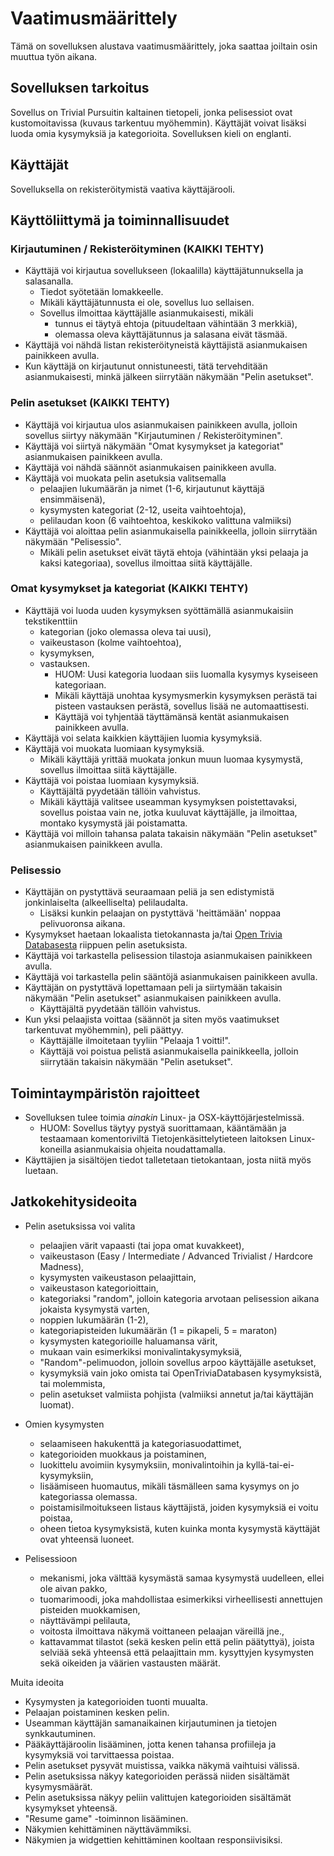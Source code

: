 # Vaatimusmäärittely

Tämä on sovelluksen alustava vaatimusmäärittely, joka saattaa joiltain osin muuttua työn aikana.

## Sovelluksen tarkoitus

Sovellus on Trivial Pursuitin kaltainen tietopeli, jonka pelisessiot ovat kustomoitavissa (kuvaus tarkentuu myöhemmin). Käyttäjät voivat lisäksi luoda omia kysymyksiä ja kategorioita. Sovelluksen kieli on englanti.

## Käyttäjät

Sovelluksella on rekisteröitymistä vaativa käyttäjärooli.

## Käyttöliittymä ja toiminnallisuudet

### Kirjautuminen / Rekisteröityminen (KAIKKI TEHTY)

  - Käyttäjä voi kirjautua sovellukseen (lokaalilla) käyttäjätunnuksella ja salasanalla.
    - Tiedot syötetään lomakkeelle.
    - Mikäli käyttäjätunnusta ei ole, sovellus luo sellaisen.
    - Sovellus ilmoittaa käyttäjälle asianmukaisesti, mikäli
      - tunnus ei täytyä ehtoja (pituudeltaan vähintään 3 merkkiä),
      - olemassa oleva käyttäjätunnus ja salasana eivät täsmää. 
  - Käyttäjä voi nähdä listan rekisteröityneistä käyttäjistä asianmukaisen painikkeen avulla.
  - Kun käyttäjä on kirjautunut onnistuneesti, tätä tervehditään asianmukaisesti, minkä jälkeen siirrytään näkymään "Pelin asetukset".
  
### Pelin asetukset (KAIKKI TEHTY)

  - Käyttäjä voi kirjautua ulos asianmukaisen painikkeen avulla, jolloin sovellus siirtyy näkymään "Kirjautuminen / Rekisteröityminen".
  - Käyttäjä voi siirtyä näkymään "Omat kysymykset ja kategoriat" asianmukaisen painikkeen avulla.
  - Käyttäjä voi nähdä säännöt asianmukaisen painikkeen avulla.
  - Käyttäjä voi muokata pelin asetuksia valitsemalla
    - pelaajien lukumäärän ja nimet (1-6, kirjautunut käyttäjä ensimmäisenä),
    - kysymysten kategoriat (2-12, useita vaihtoehtoja),
    - pelilaudan koon (6 vaihtoehtoa, keskikoko valittuna valmiiksi)
  - Käyttäjä voi aloittaa pelin asianmukaisella painikkeella, jolloin siirrytään näkymään "Pelisessio".
    - Mikäli pelin asetukset eivät täytä ehtoja (vähintään yksi pelaaja ja kaksi kategoriaa), sovellus ilmoittaa siitä käyttäjälle.

### Omat kysymykset ja kategoriat (KAIKKI TEHTY)

  - Käyttäjä voi luoda uuden kysymyksen syöttämällä asianmukaisiin tekstikenttiin
    - kategorian (joko olemassa oleva tai uusi),
    - vaikeustason (kolme vaihtoehtoa),
    - kysymyksen,
    - vastauksen.
      - HUOM: Uusi kategoria luodaan siis luomalla kysymys kyseiseen kategoriaan.
      - Mikäli käyttäjä unohtaa kysymysmerkin kysymyksen perästä tai pisteen vastauksen perästä, sovellus lisää ne automaattisesti.
      - Käyttäjä voi tyhjentää täyttämänsä kentät asianmukaisen painikkeen avulla.
  - Käyttäjä voi selata kaikkien käyttäjien luomia kysymyksiä.
  - Käyttäjä voi muokata luomiaan kysymyksiä.
    - Mikäli käyttäjä yrittää muokata jonkun muun luomaa kysymystä, sovellus ilmoittaa siitä käyttäjälle.
  - Käyttäjä voi poistaa luomiaan kysymyksiä.
    - Käyttäjältä pyydetään tällöin vahvistus. 
    - Mikäli käyttäjä valitsee useamman kysymyksen poistettavaksi, sovellus poistaa vain ne, jotka kuuluvat käyttäjälle, ja ilmoittaa, montako kysymystä jäi poistamatta.
  - Käyttäjä voi milloin tahansa palata takaisin näkymään "Pelin asetukset" asianmukaisen painikkeen avulla.

### Pelisessio

  - Käyttäjän on pystyttävä seuraamaan peliä ja sen edistymistä jonkinlaiselta (alkeelliselta) pelilaudalta.
    - Lisäksi kunkin pelaajan on pystyttävä 'heittämään' noppaa pelivuoronsa aikana.
  - Kysymykset haetaan lokaalista tietokannasta ja/tai [Open Trivia Databasesta](https://opentdb.com/api_config.php) riippuen pelin asetuksista.
  - Käyttäjä voi tarkastella pelisession tilastoja asianmukaisen painikkeen avulla.
  - Käyttäjä voi tarkastella pelin sääntöjä asianmukaisen painikkeen avulla.
  - Käyttäjän on pystyttävä lopettamaan peli ja siirtymään takaisin näkymään "Pelin asetukset" asianmukaisen painikkeen avulla.
    - Käyttäjältä pyydetään tällöin vahvistus.
  - Kun yksi pelaajista voittaa (säännöt ja siten myös vaatimukset tarkentuvat myöhemmin), peli päättyy.
    - Käyttäjälle ilmoitetaan tyyliin "Pelaaja 1 voitti!".
    - Käyttäjä voi poistua pelistä asianmukaisella painikkeella, jolloin siirrytään takaisin näkymään "Pelin asetukset".

## Toimintaympäristön rajoitteet

- Sovelluksen tulee toimia *ainakin* Linux- ja OSX-käyttöjärjestelmissä.
  - HUOM: Sovellus täytyy pystyä suorittamaan, kääntämään ja testaamaan komentoriviltä Tietojenkäsittelytieteen laitoksen Linux-koneilla asianmukaisia ohjeita noudattamalla.
- Käyttäjien ja sisältöjen tiedot talletetaan tietokantaan, josta niitä myös luetaan.

## Jatkokehitysideoita

- Pelin asetuksissa voi valita 
  - pelaajien värit vapaasti (tai jopa omat kuvakkeet),
  - vaikeustason (Easy / Intermediate / Advanced Trivialist / Hardcore Madness),
  - kysymysten vaikeustason pelaajittain,
  - vaikeustason kategorioittain,
  - kategoriaksi "random", jolloin kategoria arvotaan pelisession aikana jokaista kysymystä varten,
  - noppien lukumäärän (1-2),
  - kategoriapisteiden lukumäärän (1 = pikapeli, 5 = maraton)
  - kysymysten kategorioille haluamansa värit,
  - mukaan vain esimerkiksi monivalintakysymyksiä,
  - "Random"-pelimuodon, jolloin sovellus arpoo käyttäjälle asetukset,
  - kysymyksiä vain joko omista tai OpenTriviaDatabasen kysymyksistä, tai molemmista,
  - pelin asetukset valmiista pohjista (valmiiksi annetut ja/tai käyttäjän luomat).

- Omien kysymysten
  - selaamiseen hakukenttä ja kategoriasuodattimet,
  - kategorioiden muokkaus ja poistaminen,
  - luokittelu avoimiin kysymyksiin, monivalintoihin ja kyllä-tai-ei-kysymyksiin,
  - lisäämiseen huomautus, mikäli täsmälleen sama kysymys on jo kategoriassa olemassa.
  - poistamisilmoitukseen listaus käyttäjistä, joiden kysymyksiä ei voitu poistaa,
  - oheen tietoa kysymyksistä, kuten kuinka monta kysymystä käyttäjät ovat yhteensä luoneet.

- Pelisessioon
  - mekanismi, joka välttää kysymästä samaa kysymystä uudelleen, ellei ole aivan pakko,
  - tuomarimoodi, joka mahdollistaa esimerkiksi virheellisesti annettujen pisteiden muokkamisen,
  - näyttävämpi pelilauta,
  - voitosta ilmoittava näkymä voittaneen pelaajan väreillä jne.,
  - kattavammat tilastot (sekä kesken pelin että pelin päätyttyä), joista selviää sekä yhteensä että pelaajittain mm. kysyttyjen kysymysten sekä oikeiden ja väärien vastausten määrät.

Muita ideoita
  - Kysymysten ja kategorioiden tuonti muualta.
  - Pelaajan poistaminen kesken pelin.
  - Useamman käyttäjän samanaikainen kirjautuminen ja tietojen synkkautuminen.
  - Pääkäyttäjäroolin lisääminen, jotta kenen tahansa profiileja ja kysymyksiä voi tarvittaessa poistaa.
  - Pelin asetukset pysyvät muistissa, vaikka näkymä vaihtuisi välissä.
  - Pelin asetuksissa näkyy kategorioiden perässä niiden sisältämät kysymysmäärät.
  - Pelin asetuksissa näkyy peliin valittujen kategorioiden sisältämät kysymykset yhteensä.
  - "Resume game" -toiminnon lisääminen.
  - Näkymien kehittäminen näyttävämmiksi.
  - Näkymien ja widgettien kehittäminen kooltaan responsiivisiksi.
